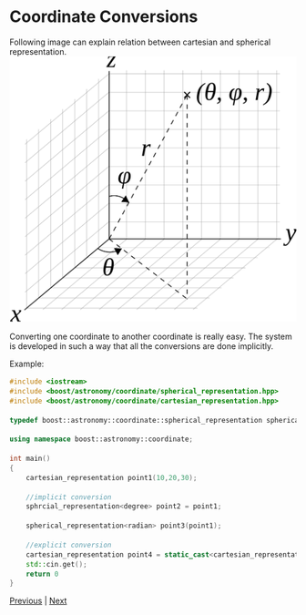 # Coordinate Conversions

Following image can explain relation between cartesian and spherical representation.
![coordinate relation](coordinate_relation.svg)

Converting one coordinate to another coordinate is really easy. The system is developed in such a way that all the conversions are done implicitly.

Example:
```c++
#include <iostream>
#include <boost/astronomy/coordinate/spherical_representation.hpp>
#include <boost/astronomy/coordinate/cartesian_representation.hpp>

typedef boost::astronomy::coordinate::spherical_representation spherical;

using namespace boost::astronomy::coordinate;

int main()
{
    cartesian_representation point1(10,20,30);

    //implicit conversion
    sphrcial_representation<degree> point2 = point1;

    spherical_representation<radian> point3(point1);

    //explicit conversion
    cartesian_representation point4 = static_cast<cartesian_representation>(point3);
    std::cin.get();
    return 0
}
```
[Previous](coordinate_point.md) | [Next](vector_operation.md)